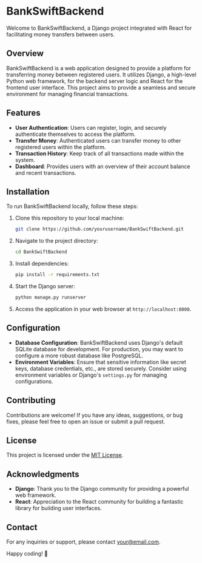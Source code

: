 # BankSwiftBackend

Welcome to BankSwiftBackend, a Django project integrated with React for facilitating money transfers between users.

## Overview

BankSwiftBackend is a web application designed to provide a platform for transferring money between registered users. It utilizes Django, a high-level Python web framework, for the backend server logic and React for the frontend user interface. This project aims to provide a seamless and secure environment for managing financial transactions.

## Features

- **User Authentication**: Users can register, login, and securely authenticate themselves to access the platform.
- **Transfer Money**: Authenticated users can transfer money to other registered users within the platform.
- **Transaction History**: Keep track of all transactions made within the system.
- **Dashboard**: Provides users with an overview of their account balance and recent transactions.

## Installation

To run BankSwiftBackend locally, follow these steps:

1. Clone this repository to your local machine:

   ```bash
   git clone https://github.com/yourusername/BankSwiftBackend.git
   ```

2. Navigate to the project directory:

   ```bash
   cd BankSwiftBackend
   ```

3. Install dependencies:

   ```bash
   pip install -r requirements.txt
   ```

4. Start the Django server:

   ```bash
   python manage.py runserver
   ```

5. Access the application in your web browser at `http://localhost:8000`.

## Configuration

- **Database Configuration**: BankSwiftBackend uses Django's default SQLite database for development. For production, you may want to configure a more robust database like PostgreSQL.
- **Environment Variables**: Ensure that sensitive information like secret keys, database credentials, etc., are stored securely. Consider using environment variables or Django's `settings.py` for managing configurations.

## Contributing

Contributions are welcome! If you have any ideas, suggestions, or bug fixes, please feel free to open an issue or submit a pull request.

## License

This project is licensed under the [MIT License](LICENSE).

## Acknowledgments

- **Django**: Thank you to the Django community for providing a powerful web framework.
- **React**: Appreciation to the React community for building a fantastic library for building user interfaces.

## Contact

For any inquiries or support, please contact [your@email.com](mailto:your@email.com).

Happy coding! 🚀
